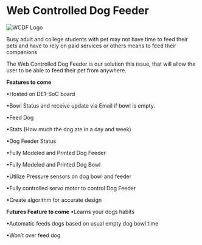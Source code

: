 # Web Controlled Dog Feeder
![WCDF Logo](HTML/Images/logo.jpg)

Busy adult and college students with pet may not have time to feed their pets
and have to rely on paid services or others means to feed their companions

The Web Controlled Dog Feeder is our solution this issue, that will allow the user
to be able to feed their pet from anywhere.

**Features to come**

•Hosted on DE1-SoC board

•Bowl Status and receive update via Email if bowl is empty.

•Feed Dog

•Stats (How much the dog ate in a day and week)

•Dog Feeder Status

•Fully Modeled and Printed Dog Feeder

•Fully Modeled and Printed Dog Bowl

•Utilize Pressure sensors on dog bowl and feeder

•Fully controlled servo motor to control Dog Feeder

•Create algorithm for accurate design

**Futures Feature to come**
•Learns your dogs habits

•Automatic feeds dogs based on usual empty dog bowl time

•Won’t over feed dog

